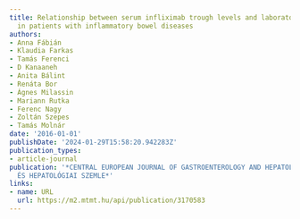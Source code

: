 ```yaml
---
title: Relationship between serum infliximab trough levels and laboratory parameters
  in patients with inflammatory bowel diseases
authors:
- Anna Fábián
- Klaudia Farkas
- Tamás Ferenci
- D Kanaaneh
- Anita Bálint
- Renáta Bor
- Ágnes Milassin
- Mariann Rutka
- Ferenc Nagy
- Zoltán Szepes
- Tamás Molnár
date: '2016-01-01'
publishDate: '2024-01-29T15:58:20.942283Z'
publication_types:
- article-journal
publication: '*CENTRAL EUROPEAN JOURNAL OF GASTROENTEROLOGY AND HEPATOLOGY / GASZTROENTEROLÓGIAI
  ÉS HEPATOLÓGIAI SZEMLE*'
links:
- name: URL
  url: https://m2.mtmt.hu/api/publication/3170583
---
```

